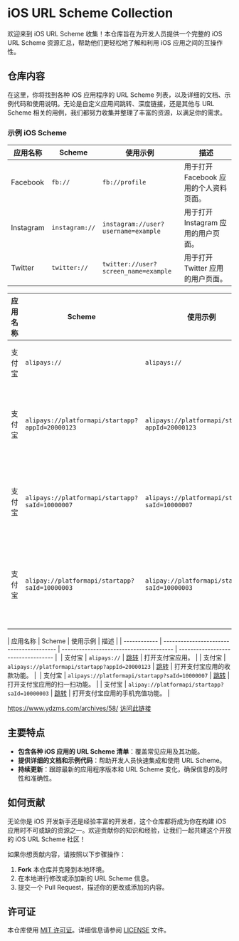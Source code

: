 # iOS URL Scheme Collection

欢迎来到 iOS URL Scheme 收集！本仓库旨在为开发人员提供一个完整的 iOS URL Scheme 资源汇总，帮助他们更轻松地了解和利用 iOS 应用之间的互操作性。

## 仓库内容

在这里，你将找到各种 iOS 应用程序的 URL Scheme 列表，以及详细的文档、示例代码和使用说明。无论是自定义应用间跳转、深度链接，还是其他与 URL Scheme 相关的用例，我们都努力收集并整理了丰富的资源，以满足你的需求。

### 示例 iOS Scheme

| 应用名称    | Scheme         | 使用示例                         | 描述                               |
| ---------- | -------------- | -------------------------------- | ---------------------------------- |
| Facebook   | `fb://`         | `fb://profile`                  | 用于打开 Facebook 应用的个人资料页面。  |
| Instagram  | `instagram://` | `instagram://user?username=example` | 用于打开 Instagram 应用的用户页面。     | 
| Twitter    | `twitter://`   | `twitter://user?screen_name=example` | 用于打开 Twitter 应用的用户页面。       |


| 应用名称      | Scheme                                   | 使用示例                                | 描述                               |
| ------------ | ---------------------------------------- | --------------------------------------- | ---------------------------------- |
| 支付宝       | `alipays://`                             | `alipays://`                           | 打开支付宝应用。                    |
| 支付宝       | `alipays://platformapi/startapp?appId=20000123` | `alipays://platformapi/startapp?appId=20000123` | 打开支付宝应用的收款功能。  |
| 支付宝       | `alipays://platformapi/startapp?saId=10000007` | `alipays://platformapi/startapp?saId=10000007` | 打开支付宝应用的扫一扫功能。 |
| 支付宝       | `alipay://platformapi/startapp?saId=10000003` | `alipay://platformapi/startapp?saId=10000003` | 打开支付宝应用的手机充值功能。 |



| 应用名称      | Scheme                                   | 使用示例                                | 描述                               |
| ------------ | ---------------------------------------- | --------------------------------------- | ---------------------------------- | 
| 支付宝       | `alipays://`                             | [跳转](alipays://)                     | 打开支付宝应用。                    |
| 支付宝       | `alipays://platformapi/startapp?appId=20000123` | [跳转](alipays://platformapi/startapp?appId=20000123) | 打开支付宝应用的收款功能。  | 
| 支付宝       | `alipays://platformapi/startapp?saId=10000007` | [跳转](alipays://platformapi/startapp?saId=10000007) | 打开支付宝应用的扫一扫功能。 |
| 支付宝       | `alipay://platformapi/startapp?saId=10000003` | [跳转](alipay://platformapi/startapp?saId=10000003) | 打开支付宝应用的手机充值功能。 |

https://www.ydzms.com/archives/58/
[访问此链接](https://www.ydzms.com/archives/58/)



## 主要特点

- **包含各种 iOS 应用的 URL Scheme 清单**：覆盖常见应用及其功能。
- **提供详细的文档和示例代码**：帮助开发人员快速集成和使用 URL Scheme。
- **持续更新**：跟踪最新的应用程序版本和 URL Scheme 变化，确保信息的及时性和准确性。

## 如何贡献

无论你是 iOS 开发新手还是经验丰富的开发者，这个仓库都将成为你在构建 iOS 应用时不可或缺的资源之一。欢迎贡献你的知识和经验，让我们一起共建这个开放的 iOS URL Scheme 社区！

如果你想贡献内容，请按照以下步骤操作：

1. **Fork** 本仓库并克隆到本地环境。
2. 在本地进行修改或添加新的 URL Scheme 信息。
3. 提交一个 Pull Request，描述你的更改或添加的内容。

## 许可证

本仓库使用 [MIT 许可证](LICENSE)。详细信息请参阅 [LICENSE](LICENSE) 文件。

